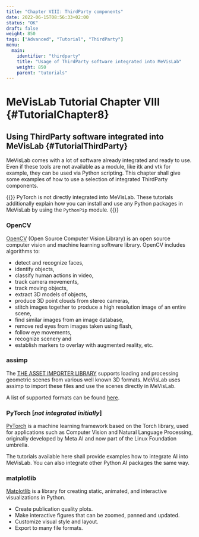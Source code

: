```yaml
---
title: "Chapter VIII: ThirdParty components"
date: 2022-06-15T08:56:33+02:00
status: "OK"
draft: false
weight: 850
tags: ["Advanced", "Tutorial", "ThirdParty"]
menu: 
  main:
    identifier: "thirdparty"
    title: "Usage of ThirdParty software integrated into MeVisLab"
    weight: 850
    parent: "tutorials"
---
```


# MeVisLab Tutorial Chapter VIII {#TutorialChapter8}

## Using ThirdParty software integrated into MeVisLab {#TutorialThirdParty}
MeVisLab comes with a lot of software already integrated and ready to use. Even if these tools are not available as a module, like itk and vtk for example, they can be used via Python scripting. This chapter shall give some examples of how to use a selection of integrated ThirdParty components.

{{<alert class="info" caption="Additional Information">}}
PyTorch is not directly integrated into MeVisLab. These tutorials additionally explain how you can install and use any Python packages in MeVisLab by using the `PythonPip` module.
{{</alert>}}

### OpenCV
[OpenCV](https://opencv.org/ "OpenCV") (Open Source Computer Vision Library) is an open source computer vision and machine learning software library. OpenCV includes algorithms to:
* detect and recognize faces,
* identify objects,
* classify human actions in video,
* track camera movements,
* track moving objects,
* extract 3D models of objects,
* produce 3D point clouds from stereo cameras,
* stitch images together to produce a high resolution image of an entire scene,
* find similar images from an image database,
* remove red eyes from images taken using flash,
* follow eye movements,
* recognize scenery and
* establish markers to overlay with augmented reality, etc.

### assimp
The [THE ASSET IMPORTER LIBRARY](http://www.assimp.org/) supports loading and processing geometric scenes from various well known 3D formats. MeVisLab uses assimp to import these files and use the scenes directly in MeVisLab.

A list of supported formats can be found [here](https://assimp-docs.readthedocs.io/en/v5.1.0/about/introduction.html).

### PyTorch \[*not integrated initially*\]
[PyTorch](http://www.pytorch.org) is a machine learning framework based on the Torch library, used for applications such as Computer Vision and Natural Language Processing, originally developed by Meta AI and now part of the Linux Foundation umbrella.

The tutorials available here shall provide examples how to integrate AI into MeVisLab. You can also integrate other Python AI packages the same way.

### matplotlib
[Matplotlib](https://matplotlib.org/) is a library for creating static, animated, and interactive visualizations in Python.

* Create publication quality plots.
* Make interactive figures that can be zoomed, panned and updated.
* Customize visual style and layout.
* Export to many file formats.
